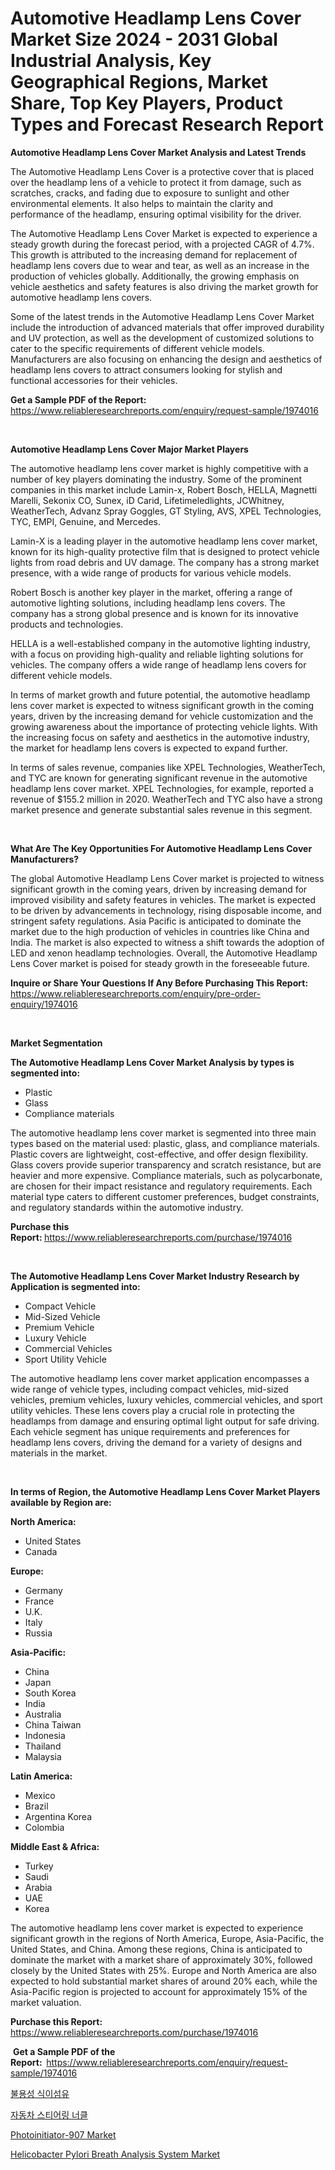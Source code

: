 <p><h1>Automotive Headlamp Lens Cover Market Size 2024 - 2031 Global Industrial Analysis, Key Geographical Regions, Market Share, Top Key Players, Product Types and Forecast Research Report</h1></p><p><strong>Automotive Headlamp Lens Cover Market Analysis and Latest Trends</strong></p>
<p><p>The Automotive Headlamp Lens Cover is a protective cover that is placed over the headlamp lens of a vehicle to protect it from damage, such as scratches, cracks, and fading due to exposure to sunlight and other environmental elements. It also helps to maintain the clarity and performance of the headlamp, ensuring optimal visibility for the driver.</p><p>The Automotive Headlamp Lens Cover Market is expected to experience a steady growth during the forecast period, with a projected CAGR of 4.7%. This growth is attributed to the increasing demand for replacement of headlamp lens covers due to wear and tear, as well as an increase in the production of vehicles globally. Additionally, the growing emphasis on vehicle aesthetics and safety features is also driving the market growth for automotive headlamp lens covers.</p><p>Some of the latest trends in the Automotive Headlamp Lens Cover Market include the introduction of advanced materials that offer improved durability and UV protection, as well as the development of customized solutions to cater to the specific requirements of different vehicle models. Manufacturers are also focusing on enhancing the design and aesthetics of headlamp lens covers to attract consumers looking for stylish and functional accessories for their vehicles.</p></p>
<p><strong>Get a Sample PDF of the Report:&nbsp;</strong> <a href="https://www.reliableresearchreports.com/enquiry/request-sample/1974016">https://www.reliableresearchreports.com/enquiry/request-sample/1974016</a></p>
<p>&nbsp;</p>
<p><strong>Automotive Headlamp Lens Cover Major Market Players</strong></p>
<p><p>The automotive headlamp lens cover market is highly competitive with a number of key players dominating the industry. Some of the prominent companies in this market include Lamin-x, Robert Bosch, HELLA, Magnetti Marelli, Sekonix CO, Sunex, iD Carid, Lifetimeledlights, JCWhitney, WeatherTech, Advanz Spray Goggles, GT Styling, AVS, XPEL Technologies, TYC, EMPI, Genuine, and Mercedes.</p><p>Lamin-X is a leading player in the automotive headlamp lens cover market, known for its high-quality protective film that is designed to protect vehicle lights from road debris and UV damage. The company has a strong market presence, with a wide range of products for various vehicle models.</p><p>Robert Bosch is another key player in the market, offering a range of automotive lighting solutions, including headlamp lens covers. The company has a strong global presence and is known for its innovative products and technologies.</p><p>HELLA is a well-established company in the automotive lighting industry, with a focus on providing high-quality and reliable lighting solutions for vehicles. The company offers a wide range of headlamp lens covers for different vehicle models.</p><p>In terms of market growth and future potential, the automotive headlamp lens cover market is expected to witness significant growth in the coming years, driven by the increasing demand for vehicle customization and the growing awareness about the importance of protecting vehicle lights. With the increasing focus on safety and aesthetics in the automotive industry, the market for headlamp lens covers is expected to expand further.</p><p>In terms of sales revenue, companies like XPEL Technologies, WeatherTech, and TYC are known for generating significant revenue in the automotive headlamp lens cover market. XPEL Technologies, for example, reported a revenue of $155.2 million in 2020. WeatherTech and TYC also have a strong market presence and generate substantial sales revenue in this segment.</p></p>
<p>&nbsp;</p>
<p><strong>What Are The Key Opportunities For Automotive Headlamp Lens Cover Manufacturers?</strong></p>
<p><p>The global Automotive Headlamp Lens Cover market is projected to witness significant growth in the coming years, driven by increasing demand for improved visibility and safety features in vehicles. The market is expected to be driven by advancements in technology, rising disposable income, and stringent safety regulations. Asia Pacific is anticipated to dominate the market due to the high production of vehicles in countries like China and India. The market is also expected to witness a shift towards the adoption of LED and xenon headlamp technologies. Overall, the Automotive Headlamp Lens Cover market is poised for steady growth in the foreseeable future.</p></p>
<p><strong>Inquire or Share Your Questions If Any Before Purchasing This Report:</strong> <a href="https://www.reliableresearchreports.com/enquiry/pre-order-enquiry/1974016">https://www.reliableresearchreports.com/enquiry/pre-order-enquiry/1974016</a></p>
<p>&nbsp;</p>
<p><strong>Market Segmentation</strong></p>
<p><strong>The Automotive Headlamp Lens Cover Market Analysis by types is segmented into:</strong></p>
<p><ul><li>Plastic</li><li>Glass</li><li>Compliance materials</li></ul></p>
<p><p>The automotive headlamp lens cover market is segmented into three main types based on the material used: plastic, glass, and compliance materials. Plastic covers are lightweight, cost-effective, and offer design flexibility. Glass covers provide superior transparency and scratch resistance, but are heavier and more expensive. Compliance materials, such as polycarbonate, are chosen for their impact resistance and regulatory requirements. Each material type caters to different customer preferences, budget constraints, and regulatory standards within the automotive industry.</p></p>
<p><strong>Purchase this Report:&nbsp;</strong><a href="https://www.reliableresearchreports.com/purchase/1974016">https://www.reliableresearchreports.com/purchase/1974016</a></p>
<p>&nbsp;</p>
<p><strong>The Automotive Headlamp Lens Cover Market Industry Research by Application is segmented into:</strong></p>
<p><ul><li>Compact Vehicle</li><li>Mid-Sized Vehicle</li><li>Premium Vehicle</li><li>Luxury Vehicle</li><li>Commercial Vehicles</li><li>Sport Utility Vehicle</li></ul></p>
<p><p>The automotive headlamp lens cover market application encompasses a wide range of vehicle types, including compact vehicles, mid-sized vehicles, premium vehicles, luxury vehicles, commercial vehicles, and sport utility vehicles. These lens covers play a crucial role in protecting the headlamps from damage and ensuring optimal light output for safe driving. Each vehicle segment has unique requirements and preferences for headlamp lens covers, driving the demand for a variety of designs and materials in the market.</p></p>
<p>&nbsp;</p>
<p><strong>In terms of Region, the Automotive Headlamp Lens Cover Market Players available by Region are:</strong></p>
<p>
    <p> <strong> North America: </strong>
        <ul>
            <li>United States</li>
            <li>Canada</li>
        </ul>
        </p> 
    <p> <strong> Europe: </strong>
        <ul>
            <li>Germany</li>
            <li>France</li>
            <li>U.K.</li>
            <li>Italy</li>
            <li>Russia</li>
        </ul>
        </p> 
    <p> <strong> Asia-Pacific: </strong>
        <ul>
            <li>China</li>
            <li>Japan</li>
            <li>South Korea</li>
            <li>India</li>
            <li>Australia</li>
            <li>China Taiwan</li>
            <li>Indonesia</li>
            <li>Thailand</li>
            <li>Malaysia</li>
        </ul>
        </p> 
    <p> <strong> Latin America: </strong>
        <ul>
            <li>Mexico</li>
            <li>Brazil</li>
            <li>Argentina Korea</li>
            <li>Colombia</li>
        </ul>
        </p> 
    <p> <strong> Middle East & Africa: </strong>
        <ul>
            <li>Turkey</li>
            <li>Saudi</li>
            <li>Arabia</li>
            <li>UAE</li>
            <li>Korea</li>
        </ul>
    </p>
    </p>
<p><p>The automotive headlamp lens cover market is expected to experience significant growth in the regions of North America, Europe, Asia-Pacific, the United States, and China. Among these regions, China is anticipated to dominate the market with a market share of approximately 30%, followed closely by the United States with 25%. Europe and North America are also expected to hold substantial market shares of around 20% each, while the Asia-Pacific region is projected to account for approximately 15% of the market valuation.</p></p>
<p><strong>Purchase this Report: </strong><a href="https://www.reliableresearchreports.com/purchase/1974016">https://www.reliableresearchreports.com/purchase/1974016</a></p>
<p>&nbsp;<strong>Get a Sample PDF of the Report:&nbsp;&nbsp;</strong><a href="https://www.reliableresearchreports.com/enquiry/request-sample/1974016">https://www.reliableresearchreports.com/enquiry/request-sample/1974016</a></p>
<p><strong></strong></p>
<p><p><a href="https://medium.com/@brendantygibson56776/%EB%B6%88%EC%9A%A9%EC%84%B1-%EC%8B%9D%EC%9D%B4-%EC%84%AC%EC%9C%A0-%EC%8B%9C%EC%9E%A5-%EC%8B%9C%EC%9E%A5-%EC%A0%90%EC%9C%A0%EC%9C%A8-%EC%8B%9C%EC%9E%A5-%EB%8F%99%ED%96%A5-%EB%B0%8F-%EB%AF%B8%EB%9E%98-%EC%84%B1%EC%9E%A5%EC%9D%84-%ED%83%90%EA%B5%AC%ED%95%A9%EB%8B%88%EB%8B%A4-1702a4375292">불용성 식이섬유</a></p><p><a href="https://medium.com/@fredzurtlauf67806/%EC%9E%90%EB%8F%99%EC%B0%A8-%EC%8A%A4%ED%8B%B0%EC%96%B4%EB%A7%81-%EB%84%88%ED%81%B4-%EC%8B%9C%EC%9E%A5-%EC%A0%90%EC%9C%A0%EC%9C%A8-%EB%B3%80%ED%99%94-%EB%B0%8F-%EC%8B%9C%EC%9E%A5-%EC%84%B1%EC%9E%A5-%ED%8A%B8%EB%A0%8C%EB%93%9C-2024-2031-f457f331ec39">자동차 스티어링 너클</a></p><p><a href="https://view.publitas.com/reportprime-1/photoinitiator-907-market-research-report-provides-critical-insights-that-can-help-shape-business-development-and-investment-strategies/">Photoinitiator-907 Market</a></p><p><a href="https://funky-papaya-cf4.notion.site/Helicobacter-Pylori-Breath-Analysis-System-Market-Size-Market-Trends-and-Growth-Outlook-forecasted-20e87a1a86cc4b27ba56908279cb3e55">Helicobacter Pylori Breath Analysis System Market</a></p></p>